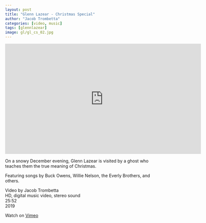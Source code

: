 ```yaml
---
layout: post
title: "Glenn Lazear - Christmas Special"
author: "Jacob Trombetta"
categories: [video, music]
tags: [glennlazear]
image: gl/gl_cs_02.jpg
---
```


<div class="video">
    <iframe src="https://player.vimeo.com/video/486554956?h=3685f58032&color=00ef65&byline=0&portrait=0" width="640" height="360" frameborder="0" allow="autoplay; fullscreen; picture-in-picture" allowfullscreen>
    </iframe>
</div>

On a snowy December evening, Glenn Lazear is visited by a ghost who teaches them the true meaning of Christmas.

Featuring songs by Buck Owens, Willie Nelson, the Everly Brothers, and others.

Video by Jacob Trombetta  
HD, digital music video, stereo sound  
25:52  
2019  

Watch on [Vimeo](https://vimeo.com/486554956)